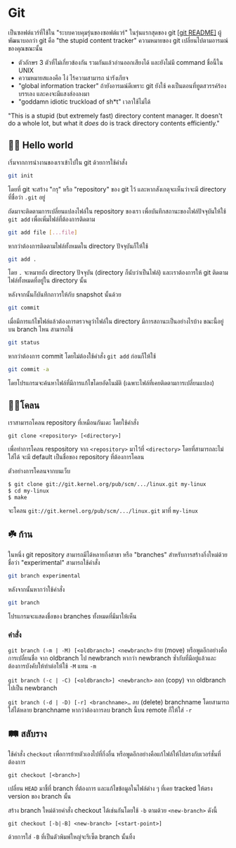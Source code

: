 # Git
เป็นซอฟต์แวร์ที่ใช้ใน "ระบบควบคุมรุ่นของซอฟต์แวร์" ในรุ่นแรกสุดของ git [[git README]](https://github.com/git/git/blob/e83c5163316f89bfbde7d9ab23ca2e25604af290/README) ผู้พัฒนาบอกว่า git คือ "the stupid content tracker"
ความหมายของ git เปลี่ยนไปตามอารมณ์ของคุณขณะนั้น
- ตัวอักษร 3 ตัวที่ไม่เกี่ยวข้องกัน รวมกันแล้วอ่านออกเสียงได้ และยังไม่มี command ชื่อนี้ใน UNIX
- ความหมายสแลงคือ ไง่ ไร้ความสามารถ น่ารังเกียจ
- "global information tracker" ถ้ายังอารมณ์ดีเพราะ git ยังใช้ คงเป็นตอนที่ทูตสวรรค์ร้องบรรเลง และคงจะมีแสงส่องลงมา
- "goddamn idiotic truckload of sh*t" เวลาใช้ไม่ได้

"This is a stupid (but extremely fast) directory content manager.  It
doesn't do a whole lot, but what it _does_ do is track directory
contents efficiently."

## 👋🏽 Hello world

เริ่มจากการนำงานของเราเข้าไปใน git ด้วยการใช้คำสั่ง
```bash
git init
```
โดยที่ git จะสร้าง "กรุ" หรือ "repository" ของ git ไว้
และหากสังเกตุจะเห็นว่าจะมี directory ที่ชื่อว่า `.git` อยู่

ถัดมาจะติดตามการเปลี่ยนแปลงไฟล์ใน repository ของเรา 
เพื่อบันทึกสถานะของไฟล์ปัจจุบันให้ใช้ `git add`
เพื่อเพิ่มไฟล์ที่ต้องการติดตาม

```bash
git add file [...file]
```

หากว่าต้องการติดตามไฟล์ทั้งหมดใน directory ปัจจุบันก็ให้ใช้

```bash
git add .
```

โดย `.` จะหมายถัง directory ปัจจุบัน (directory ก็นับว่าเป็นไฟล์)
และเราต้องการให้ git ติดตามไฟล์ทั้งหมดที่อยู่ใน directory นั้น

หลังจากนั้นก็บันทึกถาวรให้กับ snapshot นั้นด้วย

```bash
git commit
```

เมื่อมีการแก้ไขไฟล์แล้วต้องการตรวจดูว่าไฟล์ใน directory มีการสถานะเป็นอย่างไรบ้าง
ขณะนี้อยู่บน branch ไหน สามารถใช้

```bash
git status
```

หากว่าต้องการ commit โดยไม่ต้องใช้คำสั่ง `git add` ก่อนก็ให้ใช้

```bash
git commit -a
```

โดยโปรแกรมจะค้นหาไฟล์ที่มีการแก้ไขโดยอัตโนมัติ (เฉพาะไฟล์ที่เคยติดตามการเปลี่ยนแปลง)

## 👯‍♂️โคลน

เราสามารถโคลน repository ที่เหมือนกันเดะ โดยใช้คำสั่ง

```
git clone <repository> [<directory>]
```

เพื่อทำการโคลน respository จาก `<repository>` มาไว้ที่ `<directory>` โดยที่สามารถละไม่ใส่ได้
จะมี default เป็นชื่อของ repository ที่ต้องการโคลน

ตัวอย่างการโคลนจากบนเว็บ

```bash
$ git clone git://git.kernel.org/pub/scm/.../linux.git my-linux
$ cd my-linux
$ make
```

จะโคลน `git://git.kernel.org/pub/scm/.../linux.git` มาที่ `my-linux`


## ☘️ ก้าน

ในหนึ่ง git repository สามารถมีได้หลายกิ่งสาขา หรือ "branches" 
สำหรับการสร้างกิ่งใหม่ด้วยชื่อว่า "experimental" สามารถใช้คำสั่ง

```bash
git branch experimental
```

หลังจากนั้นหากว่าใช้คำสั่ง
```bash
git branch
```

โปรแกรมจะแสดงชื่อของ branches ทั้งหมดที่มีมาให้เห็น

### คำสั่ง

`git branch (-m | -M) [<oldbranch>] <newbranch>` ย้าย (move) หรือพูดอีกอย่างคือการเปลี่ยนชื่อ 
จาก oldbranch ไป newbranch หากว่า newbranch ซ้ำกับที่มีอยู่แล้วและต้องการบังคับให้ทำต่อให้ใช้ `-M` แทน `-m`

`git branch (-c | -C) [<oldbranch>] <newbranch>` ลอก (copy) จาก oldbranch ไปเป็น newbranch

`git branch (-d | -D) [-r] <branchname>…​` ลบ (delete) branchname โดยสามารถใส่ได้หลาย branchname
หากว่าต้องการลบ branch นี้บน remote ก็ให้ใส่ `-r`

## 🛤️ สลับราง

ใช้คำสั่ง `checkout` เพื่อการย้ายตัวเองไปที่กิ่งอื่น หรือพูดอีกอย่างคือแก้ไฟล์ให้ไปตรงกับเวอร์ชั่นที่ต้องการ

```
git checkout [<branch>]
```

เปลี่ยน `HEAD` มาชี้ที่ branch ที่ต้องการ และแก้ไขข้อมูลในไฟล์ต่าง ๆ ที่เคย tracked ให้ตรง version ของ branch นั้น

สร้าง branch ใหม่ด้วยคำสั่ง checkout ได้เช่นกันโดยใช้ `-b` ตามด้วย `<new-branch>` ดังนี้

```
git checkout [-b|-B] <new-branch> [<start-point>]
```

ด้วยการใส่ `-B` ที่เป็นตัวพิมพ์ใหญ่จะรีเซ็ต branch นั้นทิ้ง

